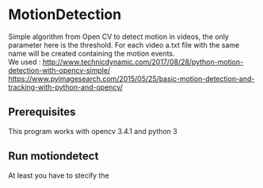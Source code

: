 # MotionDetection
Simple algorithm from Open CV to detect motion in videos, the only parameter here is the threshold. 
For each video a.txt file with the same name will be created containing the motion events.  
We used :
http://www.technicdynamic.com/2017/08/28/python-motion-detection-with-opencv-simple/
https://www.pyimagesearch.com/2015/05/25/basic-motion-detection-and-tracking-with-python-and-opencv/

## Prerequisites
This program works with opencv 3.4.1 and python 3

## Run motiondetect
At least you have to stecify the 
